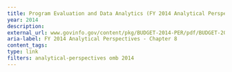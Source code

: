 ```yaml
---
title: Program Evaluation and Data Analytics (FY 2014 Analytical Perspectives - Chapter 8)
year: 2014
description: 
external_url: www.govinfo.gov/content/pkg/BUDGET-2014-PER/pdf/BUDGET-2014-PER.pdf
aria-label: FY 2014 Analytical Perspectives - Chapter 8
content_tags: 
type: link
filters: analytical-perspectives omb 2014
---
```


